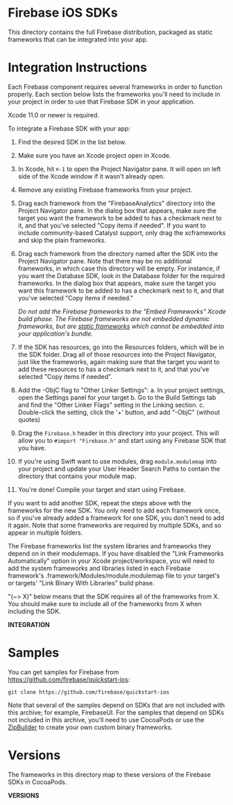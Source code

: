 # Firebase iOS SDKs

This directory contains the full Firebase distribution, packaged as static
frameworks that can be integrated into your app.

# Integration Instructions

Each Firebase component requires several frameworks in order to function
properly. Each section below lists the frameworks you'll need to include
in your project in order to use that Firebase SDK in your application.

Xcode 11.0 or newer is required.

To integrate a Firebase SDK with your app:

1. Find the desired SDK in the list below.
2. Make sure you have an Xcode project open in Xcode.
3. In Xcode, hit `⌘-1` to open the Project Navigator pane. It will open on
   left side of the Xcode window if it wasn't already open.
4. Remove any existing Firebase frameworks from your project.
5. Drag each framework from the "FirebaseAnalytics" directory into the Project
   Navigator pane. In the dialog box that appears, make sure the target you
   want the framework to be added to has a checkmark next to it, and that
   you've selected "Copy items if needed". If you want to include
   community-based Catalyst support, only drag the xcframeworks and skip the
   plain frameworks.
6. Drag each framework from the directory named after the SDK into the Project
   Navigator pane. Note that there may be no additional frameworks, in which
   case this directory will be empty. For instance, if you want the Database
   SDK, look in the Database folder for the required frameworks. In the dialog
   box that appears, make sure the target you want this framework to be added to
   has a checkmark next to it, and that you've selected "Copy items if needed."

   *Do not add the Firebase frameworks to the "Embed Frameworks" Xcode build
   phase. The Firebase frameworks are not embedded dynamic frameworks, but are
   [static frameworks](https://www.raywenderlich.com/65964/create-a-framework-for-ios)
   which cannot be embedded into your application's bundle.*

7. If the SDK has resources, go into the Resources folders, which will be in
   the SDK folder. Drag all of those resources into the Project Navigator, just
   like the frameworks, again making sure that the target you want to add these
   resources to has a checkmark next to it, and that you've selected "Copy items
   if needed".
8. Add the -ObjC flag to "Other Linker Settings":
  a. In your project settings, open the Settings panel for your target
  b. Go to the Build Settings tab and find the "Other Linker Flags" setting
     in the Linking section.
  c. Double-click the setting, click the '+' button, and add "-ObjC" (without
     quotes)
9. Drag the `Firebase.h` header in this directory into your project. This will
   allow you to `#import "Firebase.h"` and start using any Firebase SDK that you
   have.
10. If you're using Swift want to use modules, drag `module.modulemap` into
   your project and update your User Header Search Paths to contain the
   directory that contains your module map.
11. You're done! Compile your target and start using Firebase.

If you want to add another SDK, repeat the steps above with the frameworks for
the new SDK. You only need to add each framework once, so if you've already
added a framework for one SDK, you don't need to add it again. Note that some
frameworks are required by multiple SDKs, and so appear in multiple folders.

The Firebase frameworks list the system libraries and frameworks they depend on
in their modulemaps. If you have disabled the "Link Frameworks Automatically"
option in your Xcode project/workspace, you will need to add the system
frameworks and libraries listed in each Firebase framework's
<Name>.framework/Modules/module.modulemap file to your target's or targets'
"Link Binary With Libraries" build phase.

"(~> X)" below means that the SDK requires all of the frameworks from X. You
should make sure to include all of the frameworks from X when including the SDK.

__INTEGRATION__
# Samples

You can get samples for Firebase from https://github.com/firebase/quickstart-ios:

    git clone https://github.com/firebase/quickstart-ios

Note that several of the samples depend on SDKs that are not included with
this archive; for example, FirebaseUI. For the samples that depend on SDKs not
included in this archive, you'll need to use CocoaPods or use the
[ZipBuilder](https://github.com/firebase/firebase-ios-sdk/tree/master/ZipBuilder)
to create your own custom binary frameworks.

# Versions

The frameworks in this directory map to these versions of the Firebase SDKs in
CocoaPods.

__VERSIONS__

